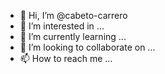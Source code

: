 - 👋 Hi, I’m @cabeto-carrero
- 👀 I’m interested in ...
- 🌱 I’m currently learning ...
- 💞️ I’m looking to collaborate on ...
- 📫 How to reach me ...

<!---
cabeto-carrero/cabeto-carrero is a ✨ special ✨ repository because its `README.md` (this file) appears on your GitHub profile.
You can click the Preview link to take a look at your changes.

--->

